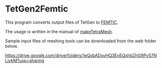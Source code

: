 # TetGen2Femtic
This program converts output files of TetGen to [FEMTIC](https://github.com/yoshiya-usui/femtic.git).

The usage is written in the manual of [makeTetraMesh](https://github.com/yoshiya-usui/makeTetraMesh.git).

Sample input files of meshing tools can be downloaded from the web folder below.

https://drive.google.com/drive/folders/1eQsbADsvHQ3EvEQshbZhG9Pv57NLivkM?usp=sharing


